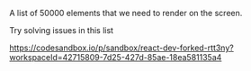 A list of 50000 elements that we need to render on the screen. 

Try solving issues in this list 

https://codesandbox.io/p/sandbox/react-dev-forked-rtt3ny?workspaceId=42715809-7d25-427d-85ae-18ea581135a4

